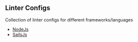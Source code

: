 ## Linter Configs

Collection of linter configs for different frameworks/languages

- [NodeJs](nodejs)
- [SailsJs](sailsjs)